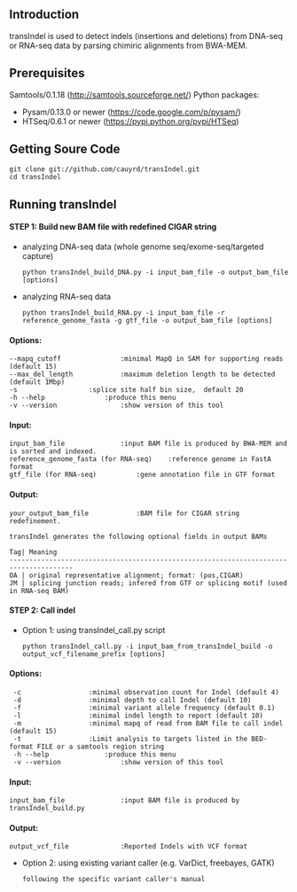 Introduction
------------
transIndel is used to detect indels (insertions and deletions) from DNA-seq or RNA-seq data by parsing chimiric alignments from BWA-MEM. 

Prerequisites
----------------
Samtools/0.1.18 (http://samtools.sourceforge.net/)
Python packages:
* Pysam/0.13.0 or newer (https://code.google.com/p/pysam/)
* HTSeq/0.6.1 or newer (https://pypi.python.org/pypi/HTSeq)

Getting Soure Code
------------------
	git clone git://github.com/cauyrd/transIndel.git
	cd transIndel
Running transIndel 
-----------------
#### STEP 1: Build new BAM file with redefined CIGAR string
* analyzing DNA-seq data (whole genome seq/exome-seq/targeted capture)
	```
	python transIndel_build_DNA.py -i input_bam_file -o output_bam_file [options]
	```
	
* analyzing RNA-seq data 
	```
	python transIndel_build_RNA.py -i input_bam_file -r reference_genome_fasta -g gtf_file -o output_bam_file [options]
	```
#### Options:
	
	--mapq_cutoff				:minimal MapQ in SAM for supporting reads (default 15)
	--max_del_length			:maximum deletion length to be detected (default 1Mbp)
	-s 					:splice site half bin size,  default 20
	-h --help				:produce this menu
	-v --version				:show version of this tool
	
#### Input:
	
	input_bam_file   			:input BAM file is produced by BWA-MEM and is sorted and indexed.
	reference_genome_fasta (for RNA-seq)    :reference genome in FastA format
	gtf_file (for RNA-seq)    		:gene annotation file in GTF format
	
#### Output:
	
	your_output_bam_file			:BAM file for CIGAR string redefinement.
	
	transIndel generates the following optional fields in output BAMs

	Tag| Meaning
	--------------------------------------------------------------------------------------
	OA | original representative alignment; format: (pos,CIGAR)
	JM | splicing junction reads; infered from GTF or splicing motif (used in RNA-seq BAM)
	

#### STEP 2: Call indel
* Option 1: using transIndel_call.py script
	```
	python transIndel_call.py -i input_bam_from_transIndel_build -o output_vcf_filename_prefix [options]	
	```
#### Options:
	
	 -c					:minimal observation count for Indel (default 4)
	 -d					:minimal depth to call Indel (default 10)
	 -f					:minimal variant allele frequency (default 0.1)
	 -l					:minimal indel length to report (default 10)
	 -m					:minimal mapq of read from BAM file to call indel (default 15)
	 -t					:Limit analysis to targets listed in the BED-format FILE or a samtools region string
	 -h --help				:produce this menu
	 -v --version				:show version of this tool
	 
#### Input:
	
	input_bam_file   			:input BAM file is produced by transIndel_build.py
	
#### Output:
	
	output_vcf_file   			:Reported Indels with VCF format
	
	
* Option 2: using existing variant caller (e.g. VarDict, freebayes, GATK)
	```
	following the specific variant caller's manual
	```
